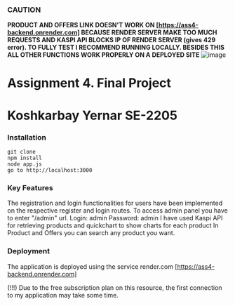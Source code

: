 ### CAUTION
**PRODUCT AND OFFERS LINK DOESN'T WORK ON [https://ass4-backend.onrender.com] BECAUSE RENDER SERVER MAKE TOO MUCH REQUESTS AND KASPI API BLOCKS IP OF RENDER SERVER (gives 429 error).
TO FULLY TEST I RECOMMEND RUNNING LOCALLY. BESIDES THIS ALL OTHER FUNCTIONS WORK PROPERLY ON A DEPLOYED SITE**
![image](https://github.com/xbtio/ass4_backend/assets/75768874/2a0a02ca-e44b-4a8f-8abd-50dbb47c8cd9)


# Assignment 4. Final Project
# Koshkarbay Yernar SE-2205

### Installation
    git clone
    npm install
    node app.js
    go to http://localhost:3000

### Key Features
The registration and login functionalities for users have been implemented on the respective register and login routes.
To access admin panel you have to enter "/admin" url. Login: admin  Password: admin
I have used Kaspi API for retrieving products and quickchart to show charts for each product
In Product and Offers you can search any product you want.



### Deployment
The application is deployed using the service render.com
[https://ass4-backend.onrender.com]


(!!!) Due to the free subscription plan on this resource, the first connection to my application may take some time.
